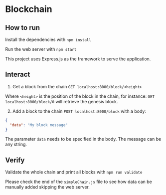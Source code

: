 # Blockchain

## How to run

Install the dependencies with `npm install`

Run the web server with `npm start`

This project uses Express.js as the framework to serve the application.

## Interact

1. Get a block from the chain `GET localhost:8000/block/<height>`

Where `<height>` is the position of the block in the chain, for instance: `GET localhost:8000/block/0` will retrieve the genesis block.

2. Add a block to the chain `POST localhost:8000/block` with a body:

```json
{
  "data": "My block message"
}
```

The parameter `data` needs to be specified in the body. The message can be any string.

## Verify

Validate the whole chain and print all blocks with `npm run validate`

Please check the end of the `simpleChain.js` file to see how data can be manually added skipping the web server.
